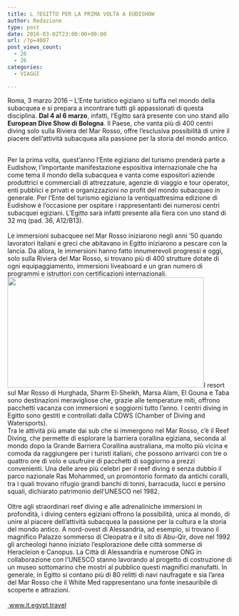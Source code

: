 ```yaml
---
title: L ?EGITTO PER LA PRIMA VOLTA A EUDISHOW
author: Redazione
type: post
date: 2016-03-02T23:00:00+00:00
url: /?p=4007
post_views_count:
  - 26
  - 26
categories:
  - VIAGGI

---
```

Roma, 3 marzo 2016 &ndash; L&rsquo;Ente turistico egiziano si tuffa nel mondo della subacquea e si prepara a incontrare tutti gli appassionati di questa disciplina. **Dal 4 al 6 marzo**, infatti, l&rsquo;Egitto sar&agrave; presente con uno stand allo **European Dive Show di Bologna**. Il Paese, che vanta pi&ugrave; di 400 centri diving solo sulla Riviera del Mar Rosso, offre l&rsquo;esclusiva possibilit&agrave; di unire il piacere dell&rsquo;attivit&agrave; subacquea alla passione per la storia del mondo antico.

<div>
  &nbsp;
</div>

<div>
  Per la prima volta, quest&rsquo;anno l&rsquo;Ente egiziano del turismo prender&agrave; parte a Eudishow, l&#8217;importante manifestazione espositiva internazionale che ha come tema il mondo della subacquea e vanta come espositori aziende produttrici e commerciali di attrezzature, agenzie di viaggio e tour operator, enti pubblici e privati e organizzazioni no profit del mondo subacqueo in generale. Per l&rsquo;Ente del turismo egiziano la ventiquattresima edizione di Eudishow &egrave; l&rsquo;occasione per ospitare i rappresentanti dei numerosi centri subacquei egiziani. L&rsquo;Egitto sar&agrave; infatti presente alla fiera con uno stand di 32 mq (pad. 36, A12/B13).
</div>

<div>
  &nbsp;
</div>

<div>
  Le immersioni subacquee nel Mar Rosso iniziarono negli anni &lsquo;50 quando lavoratori italiani e greci che abitavano in Egitto iniziarono a pescare con la lancia. Da allora, le immersioni hanno fatto innumerevoli progressi e oggi, solo sulla Riviera del Mar Rosso, si trovano pi&ugrave; di 400 strutture dotate di ogni equipaggiamento, immersioni liveaboard e un gran numero di programmi e istruttori con certificazioni internazionali.
</div>

<div>
  <img decoding="async" loading="lazy" src="/FCKFiles/16.jpg" width="440" height="247" alt="" />I resort sul Mar Rosso di Hurghada, Sharm El-Sheikh, Marsa Alam, El Gouna e Taba sono destinazioni meravigliose che, grazie alle temperature miti, offrono pacchetti vacanza con immersioni e soggiorni tutto l&#8217;anno. I centri diving in Egitto sono gestiti e controllati dalla CDWS (Chamber of Diving and Watersports).
</div>

<div>
  Tra le attivit&agrave; pi&ugrave; amate dai sub che si immergono nel Mar Rosso, c&rsquo;&egrave; il Reef Diving, che permette di esplorare la barriera corallina egiziana, seconda al mondo dopo la Grande Barriera Corallina australiana, ma molto pi&ugrave; vicina e comoda da raggiungere per i turisti italiani, che possono arrivarci con tre o quattro ore di volo e usufruire di pacchetti di soggiorno a prezzi convenienti. Una delle aree pi&ugrave; celebri per il reef diving &egrave; senza dubbio il parco nazionale Ras Mohammed, un promontorio formato da antichi coralli, tra i quali trovano rifugio grandi banchi di tonni, barracuda, lucci e persino squali, dichiarato patrimonio dell&rsquo;UNESCO nel 1982.
</div>

<div>
  &nbsp;
</div>

<div>
  Oltre agli straordinari reef diving e alle adrenaliniche immersioni in profondit&agrave;, i diving centers egiziani offrono la possibilit&agrave;, unica al mondo, di unire al piacere dell&rsquo;attivit&agrave; subacquea la passione per la cultura e la storia del mondo antico. A nord-ovest di Alessandria, ad esempio, si trovano il magnifico Palazzo sommerso di Cleopatra e il sito di Abu-Qir, dove nel 1992 gli archeologi hanno iniziato l&#8217;esplorazione delle citt&agrave; sommerse di Heracleion e Canopus. La Citt&agrave; di Alessandria e numerose ONG in collaborazione con l&#8217;UNESCO stanno lavorando al progetto di costruzione di un museo sottomarino che mostri al pubblico questi magnifici manufatti. In generale, in Egitto si contano pi&ugrave; di 80 relitti di navi naufragate e sia l&rsquo;area del Mar Rosso che il White Med rappresentano una fonte inesauribile di scoperte e attrazioni.
</div>

<div>
  &nbsp;
</div>

<div>
  <a href="https://it.egypt.travel/">&nbsp;www.it.egypt.travel</a>
</div>